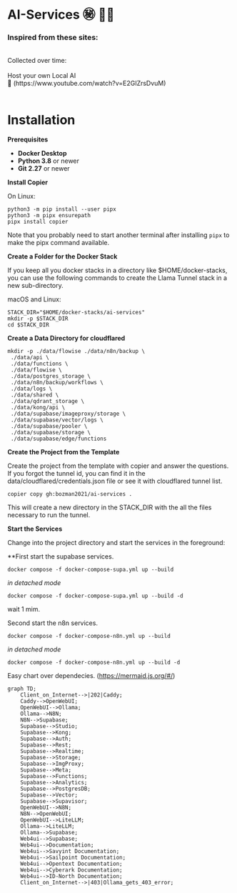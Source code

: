 # AI-Services ㊙️ 😶‍🌫️

### Inspired from these sites:
<br>
Collected over time:<br><br>
Host your own Local AI <br>
🎥 (https://www.youtube.com/watch?v=E2GIZrsDvuM)
<br><br>


# Installation

**Prerequisites**

- **Docker Desktop**
- **Python 3.8** or newer
- **Git 2.27** or newer

**Install Copier**

On Linux:
```
python3 -m pip install --user pipx
python3 -m pipx ensurepath
pipx install copier
```

Note that you probably need to start another terminal after installing ``pipx`` to make the pipx command available.

**Create a Folder for the Docker Stack**

If you keep all you docker stacks in a directory like $HOME/docker-stacks, you can use the following commands to create the Llama Tunnel stack in a new sub-directory.

macOS and Linux:
````
STACK_DIR="$HOME/docker-stacks/ai-services"
mkdir -p $STACK_DIR
cd $STACK_DIR
````

**Create a Data Directory for cloudflared**

````
mkdir -p ./data/flowise ./data/n8n/backup \
 ./data/api \
 ./data/functions \
 ./data/flowise \
 ./data/postgres_storage \
 ./data/n8n/backup/workflows \
 ./data/logs \
 ./data/shared \
 ./data/qdrant_storage \
 ./data/kong/api \
 ./data/supabase/imageproxy/storage \
 ./data/supabase/vector/logs \
 ./data/supabase/pooler \
 ./data/supabase/storage \
 ./data/supabase/edge/functions 

````

**Create the Project from the Template**

Create the project from the template with copier and answer the questions. If you forgot the tunnel id, you can find it in the data/cloudflared/credentials.json file or see it with cloudflared tunnel list.
````
copier copy gh:bozman2021/ai-services .
````

This will create a new directory in the STACK_DIR with the all the files necessary to run the tunnel.




**Start the Services**

Change into the project directory and start the services in the foreground:

**First start the supabase services.

````
docker compose -f docker-compose-supa.yml up --build
````
_in detached mode_

````
docker compose -f docker-compose-supa.yml up --build -d
````
wait 1 mim.

Second start the n8n services.

````
docker compose -f docker-compose-n8n.yml up --build
````
_in detached mode_

````
docker compose -f docker-compose-n8n.yml up --build -d
````




Easy chart over dependecies.
(https://mermaid.js.org/#/)<br>

```mermaid
graph TD;
    Client_on_Internet-->|202|Caddy;
    Caddy-->OpenWebUI;
    OpenWebUI-->Ollama;
    Ollama-->N8N;
    N8N-->Supabase;
    Supabase-->Studio;
    Supabase-->Kong;
    Supabase-->Auth;
    Supabase-->Rest;
    Supabase-->Realtime;
    Supabase-->Storage;
    Supabase-->ImgProxy;
    Supabase-->Meta;
    Supabase-->Functions;
    Supabase-->Analytics;
    Supabase-->PostgresDB;
    Supabase-->Vector;
    Supabase-->Supavisor;
    OpenWebUI-->N8N;
    N8N-->OpenWebUI;
    OpenWebUI-->LiteLLM;
    Ollama-->LiteLLM;
    Ollama-->Supabase;
    Web4ui-->Supabase;
    Web4ui-->Documentation;
    Web4ui-->Savyint Documentation;
    Web4ui-->Sailpoint Documentation;
    Web4ui-->Opentext Documentation;
    Web4ui-->Cyberark Documentation;
    Web4ui-->ID-North Documentation;
    Client_on_Internet-->|403|Ollama_gets_403_error;

```
